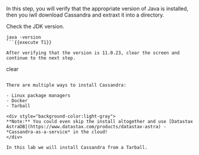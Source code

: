 In this step, you will verify that the appropriate version of Java is installed, then you iwll download Cassandra and extraxt it into a directory. 

Check the JDK version.
```
java -version
```{{execute T1}}

After verifying that the version is 11.0.23, clear the screen and continue to the next step.
```
clear
```{{execute T1}}

There are multiple ways to install Cassandra:

- Linux package managers
- Docker
- Tarball

<div style="background-color:light-gray">
**Note:** You could even skip the install altogether and use [Datastax AstraDB](https://www.datastax.com/products/datastax-astra) - *Cassandra-as-a-service* in the cloud! 
</div>

In this lab we will install Cassandra from a Tarball.